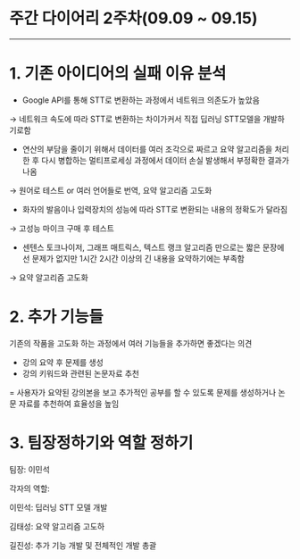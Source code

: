 # 주간 다이어리 2주차(09.09 ~ 09.15)

---

# 1. 기존 아이디어의 실패 이유 분석

- Google API를 통해 STT로 변환하는 과정에서 네트워크 의존도가 높았음

→ 네트워크 속도에 따라 STT로 변환하는 차이가커서 직접 딥러닝 STT모델을 개발하기로함

- 연산의 부담을 줄이기 위해서 데이터를 여러 조각으로 짜르고 요약 알고리즘을 처리한 후 다시 병합하는 멀티프로세싱 과정에서 데이터 손실 발생해서 부정확한 결과가 나옴

→ 원어로 테스트 or 여러 언어들로 번역, 요약 알고리즘 고도화

- 화자의 발음이나 입력장치의 성능에 따라 STT로 변환되는 내용의 정확도가 달라짐

→ 고성능 마이크 구매 후 테스트

- 센텐스 토크나이저, 그래프 매트릭스, 텍스트 랭크 알고리즘 만으로는 짧은 문장에선 문제가 없지만 1시간 2시간 이상의 긴 내용을 요약하기에는 부족함

→ 요약 알고리즘 고도화

# 2. 추가 기능들

기존의 작품을 고도화 하는 과정에서 여러 기능들을 추가하면 좋겠다는 의견

- 강의 요약 후 문제를 생성
- 강의 키워드와 관련된 논문자료 추천

= 사용자가 요약된 강의본을 보고 추가적인 공부를 할 수 있도록 문제를 생성하거나 논문 자료를 추천하여 효율성을 높임

# 3. 팀장정하기와 역할 정하기

팀장: 이민석

각자의 역할:

이민석: 딥러닝 STT 모델 개발

김태성: 요약 알고리즘 고도하

길진성: 추가 기능 개발 및 전체적인 개발 총괄